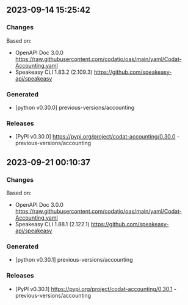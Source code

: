 

## 2023-09-14 15:25:42
### Changes
Based on:
- OpenAPI Doc 3.0.0 https://raw.githubusercontent.com/codatio/oas/main/yaml/Codat-Accounting.yaml
- Speakeasy CLI 1.83.2 (2.109.3) https://github.com/speakeasy-api/speakeasy
### Generated
- [python v0.30.0] previous-versions/accounting
### Releases
- [PyPI v0.30.0] https://pypi.org/project/codat-accounting/0.30.0 - previous-versions/accounting

## 2023-09-21 00:10:37
### Changes
Based on:
- OpenAPI Doc 3.0.0 https://raw.githubusercontent.com/codatio/oas/main/yaml/Codat-Accounting.yaml
- Speakeasy CLI 1.88.1 (2.122.1) https://github.com/speakeasy-api/speakeasy
### Generated
- [python v0.30.1] previous-versions/accounting
### Releases
- [PyPI v0.30.1] https://pypi.org/project/codat-accounting/0.30.1 - previous-versions/accounting